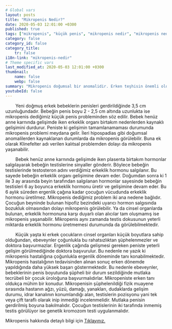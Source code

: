 ```yaml
---
# Global vars
layout: posts
title: "Mikropenis Nedir?"
date: 2020-05-03 12:01:00 +0300
published: true
tags: ["mikropenis", "küçük penis", "mikropenis nedir", "mikropenis nedeni", "mikropenis neden olur", "küçük penis nedeni", "mikropenis sebebi", "klinefelter sendromu", "mikropenis tedavi", "mikropenis çözüm", "mikropenis hormon", "mikropenis ilaç", "küçük penis tedavi", "mikropenis ameliyat", "mikropenis hormon", "mikropenis teşhis", "mikropenis kan tahlili", "mikropenis genetik tahlili", "mikropenis estetiği", "yenidoğanda mikropenis"]
category: false
category_id: false
category_title:
    tr: false
i18n-link: "mikropenis-nedir"
# Theme specific vars
last_modified_at: 2020-05-03 12:01:00 +0300
thumbnail:
    name: false
    webp: false
summary: "Mikropenis doğumsal bir anomalidir. Erken teşhisin önemli olduğu mikropenis hastalığı genelde maalesef geç teşhis edilir. Erken dönemde yapılan tedavi daha iyi sonuç verir."
youtubeId: false
---
```


&nbsp;&nbsp;&nbsp;&nbsp;&nbsp;&nbsp;&nbsp;&nbsp;Yeni doğmuş erkek bebeklerin penisleri gerdirildiğinde 3,5 cm uzunluğundadır. Bebeğin penis boyu 2 - 2,5 cm altında uzunlukta ise mikropenis dediğimiz küçük penis probleminden söz edilir. Bebek henüz anne karnında gelişimde iken erkeklik organı birtakım nedenlerden kaynaklı gelişimini durdurur. Peniste ki gelişimin tamamlanamaması durumunda mikropenis problemi meydana gelir. İleri hipospadias gibi doğumsal anomalilerden kaynaklanan durumlarda da mikropenis görülebilir. Buna ek olarak Klinefelter adı verilen kalıtsal problemden dolayı da mikropenis yaşanabilir.

&nbsp;&nbsp;&nbsp;&nbsp;&nbsp;&nbsp;&nbsp;&nbsp;Bebek henüz anne karnında gelişimde iken plasenta birtakım hormonlar salgılayarak bebeğin testislerine sinyaller gönderir. Böylece bebeğin testislerinde testosteron adını verdiğimiz erkeklik hormonu salgılanır. Bu sayede bebeğin erkeklik organı gelişimine devam eder. Doğumdan sonra ki 1 ile 3 ay arasında beyin tarafından salgılanan hormonlar sayesinde bebeğin testisleri 6 ay boyunca erkeklik hormonu üretir ve gelişimine devam eder. Bu 6 aylık süreden ergenlik çağına kadar çocuğun vücudunda erkeklik hormonu üretilmez. Mikropenis dediğimiz problem iki ana nedene bağlıdır. Çocuğun beyninde bulunan hipofiz bezindeki uyarıcı hormon salgısında bozukluk olmasından dolayı mikropenis görülebilir. Ya da cinsel organlarda bulunan, erkeklik hormonuna karşı duyarlı olan alıcılar tam oluşmamış ise mikropenis yaşanabilir. Mikropenis aynı zamanda testis dokusunun yeterli miktarda erkeklik hormonu üretmemesi durumunda da görülebilmektedir.

&nbsp;&nbsp;&nbsp;&nbsp;&nbsp;&nbsp;&nbsp;&nbsp;Küçük yaşta ki erkek çocukların cinsel organları küçük boyutlara sahip olduğundan, ebeveynler çoğunlukla bu rahatsızlıktan şüphelenmezler ve doktora başvurmazlar. Ergenlik çağında gelişmesi gereken peniste yeterli gelişim görülmediğinde doktora başvurulur. Bu nedenle ne yazık ki mikropenis hastalığına çoğunlukla ergenlik döneminde tanı konabilmektedir. Mikropenis hastalığının tedavisinden alınan sonuç erken dönemde yapıldığında daha yüksek başarı göstermektedir. Bu nedenle ebeveynler, bebeklerinin penis boyutunda şüpheli bir durum sezildiğinde mutlaka tecrübeli bir çocuk üroloğuna başvurmalıdırlar. Mikropeniste erken tanı oldukça mühim bir konudur. Mikropenisin şüphelenildiği fizik muayene sırasında hastanın ağzı, yüzü, damağı, yanakları, dudaklarda gelişim durumu, idrar kanalının konumlandığı alan, testislerin pozisyonu yani tek veya çift taraflı olarak inip inmediği incelenmelidir. Mutlaka penisin gerdirilmiş boyuna bakılmalıdır. Çocuğun testislerinin iki tarafında inmemiş testis görülüyor ise genetik kromozom testi uygulanmalıdır.    

Mikropenis hakkında detaylı bilgi için [Tıklayınız.](https://www.onoluroloji.com/mikropenis)
